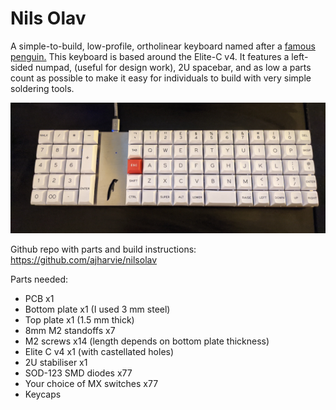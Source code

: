 # Nils Olav
A simple-to-build, low-profile, ortholinear keyboard named after a [famous penguin.](https://en.wikipedia.org/wiki/Nils_Olav) This keyboard is based around the Elite-C v4. It features a left-sided numpad, (useful for design work), 2U spacebar, and as low a parts count as possible to make it easy for individuals to build with very simple soldering tools.

![Image of keyboard](https://github.com/ajharvie/nilsolav/blob/main/images/PXL_20210324_182517592~2.jpg)

Github repo with parts and build instructions: https://github.com/ajharvie/nilsolav

Parts needed:
* PCB x1
* Bottom plate x1 (I used 3 mm steel)
* Top plate x1 (1.5 mm thick)
* 8mm M2 standoffs x7
* M2 screws x14 (length depends on bottom plate thickness)
* Elite C v4 x1 (with castellated holes)
* 2U stabiliser x1
* SOD-123 SMD diodes x77
* Your choice of MX switches x77
* Keycaps